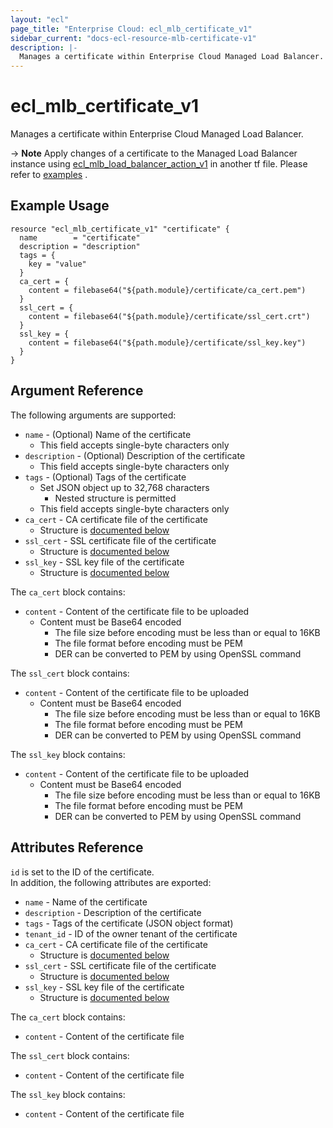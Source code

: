 ```yaml
---
layout: "ecl"
page_title: "Enterprise Cloud: ecl_mlb_certificate_v1"
sidebar_current: "docs-ecl-resource-mlb-certificate-v1"
description: |-
  Manages a certificate within Enterprise Cloud Managed Load Balancer.
---
```


# ecl\_mlb\_certificate\_v1

Manages a certificate within Enterprise Cloud Managed Load Balancer.

-> **Note** Apply changes of a certificate to the Managed Load Balancer instance using [ecl_mlb_load_balancer_action_v1](./ecl_mlb_load_balancer_action_v1) in another tf file. Please refer to [examples](https://github.com/nttcom/terraform-provider-ecl/tree/master/examples/managed-load-balancer) .

## Example Usage

```hcl
resource "ecl_mlb_certificate_v1" "certificate" {
  name        = "certificate"
  description = "description"
  tags = {
    key = "value"
  }
  ca_cert = {
    content = filebase64("${path.module}/certificate/ca_cert.pem")
  }
  ssl_cert = {
    content = filebase64("${path.module}/certificate/ssl_cert.crt")
  }
  ssl_key = {
    content = filebase64("${path.module}/certificate/ssl_key.key")
  }
}
```

## Argument Reference

The following arguments are supported:

* `name` - (Optional) Name of the certificate
    * This field accepts single-byte characters only
* `description` - (Optional) Description of the certificate
    * This field accepts single-byte characters only
* `tags` - (Optional) Tags of the certificate
    * Set JSON object up to 32,768 characters
        * Nested structure is permitted
    * This field accepts single-byte characters only
* `ca_cert` - CA certificate file of the certificate
    * Structure is [documented below](#ca-cert)
* `ssl_cert` - SSL certificate file of the certificate
    * Structure is [documented below](#ssl-cert)
* `ssl_key` - SSL key file of the certificate
    * Structure is [documented below](#ssl-key)

<a name="ca-cert"></a>The `ca_cert` block contains:

* `content` - Content of the certificate file to be uploaded
    * Content must be Base64 encoded
        * The file size before encoding must be less than or equal to 16KB
        * The file format before encoding must be PEM
        * DER can be converted to PEM by using OpenSSL command

<a name="ssl-cert"></a>The `ssl_cert` block contains:

* `content` - Content of the certificate file to be uploaded
    * Content must be Base64 encoded
        * The file size before encoding must be less than or equal to 16KB
        * The file format before encoding must be PEM
        * DER can be converted to PEM by using OpenSSL command

<a name="ssl-key"></a>The `ssl_key` block contains:

* `content` - Content of the certificate file to be uploaded
    * Content must be Base64 encoded
        * The file size before encoding must be less than or equal to 16KB
        * The file format before encoding must be PEM
        * DER can be converted to PEM by using OpenSSL command

## Attributes Reference

`id` is set to the ID of the certificate.<br>
In addition, the following attributes are exported:

* `name` - Name of the certificate
* `description` - Description of the certificate
* `tags` - Tags of the certificate (JSON object format)
* `tenant_id` - ID of the owner tenant of the certificate
* `ca_cert` - CA certificate file of the certificate
    * Structure is [documented below](#ca-cert)
* `ssl_cert` - SSL certificate file of the certificate
    * Structure is [documented below](#ssl-cert)
* `ssl_key` - SSL key file of the certificate
    * Structure is [documented below](#ssl-key)

<a name="ca-cert"></a>The `ca_cert` block contains:

* `content` - Content of the certificate file

<a name="ssl-cert"></a>The `ssl_cert` block contains:

* `content` - Content of the certificate file

<a name="ssl-key"></a>The `ssl_key` block contains:

* `content` - Content of the certificate file
